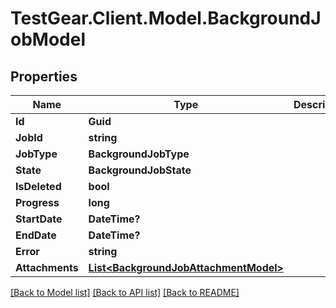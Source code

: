 # TestGear.Client.Model.BackgroundJobModel

## Properties

Name | Type | Description | Notes
------------ | ------------- | ------------- | -------------
**Id** | **Guid** |  | [optional] 
**JobId** | **string** |  | [optional] 
**JobType** | **BackgroundJobType** |  | [optional] 
**State** | **BackgroundJobState** |  | [optional] 
**IsDeleted** | **bool** |  | [optional] 
**Progress** | **long** |  | [optional] 
**StartDate** | **DateTime?** |  | [optional] 
**EndDate** | **DateTime?** |  | [optional] 
**Error** | **string** |  | [optional] 
**Attachments** | [**List&lt;BackgroundJobAttachmentModel&gt;**](BackgroundJobAttachmentModel.md) |  | [optional] 

[[Back to Model list]](../README.md#documentation-for-models) [[Back to API list]](../README.md#documentation-for-api-endpoints) [[Back to README]](../README.md)

